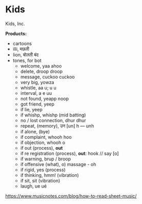 # Kids
Kids, Inc. 

**Products:**
- cartoons 
- illi, मछली
- lion, बोलती बंद
- tones, for bot
  - welcome, yaa ahoo
  - delete, droop droop
  - message, cuckoo cuckoo
  - very big, yowza
  - whistle, aa u; u u
  - interval, a e uu
  - not found, yeapp noop
  - got friend, yeep
  - if lie, yeep
  - if whishp, whishp (mid batting)
  - no / lost connection, dhur dhur
  - repeat, (memory), उन [un] h — unh
  - if alone, (bye)
  - if complaint, whooh hoo
  - if objection, whooh o
  - if out (process), **out**
  - if re registration (process), **out**: hook // say [o]
  - if warning, brup / broop
  - if offensive (what), o) massage - oh
  - if rigid, yes (process)
  - if thinking, hmm! (vibration)
  - if sit, sit (vibration)
  - laugh, ue ué 

https://www.musicnotes.com/blog/how-to-read-sheet-music/
